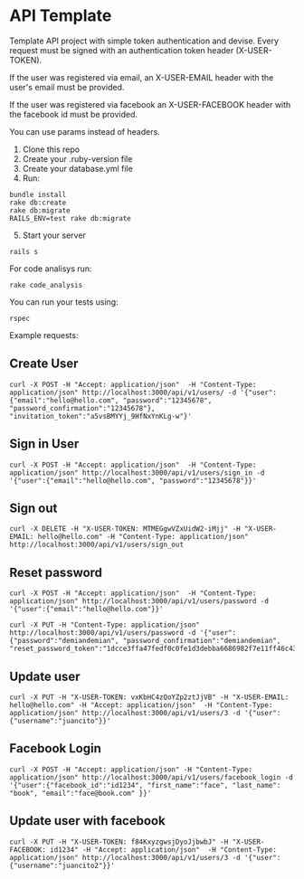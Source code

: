 API Template
==============

Template API project with simple token authentication and devise. Every request must be signed with an authentication token header (X-USER-TOKEN).

If the user was registered via email, an X-USER-EMAIL header with the user's email must be provided.

If the user was registered via facebook an X-USER-FACEBOOK header with the facebook id must be provided.

You can use params instead of headers.

1.  Clone this repo
2.  Create your .ruby-version file
3.  Create your database.yml file
4.  Run:

  ```
  bundle install
  rake db:create
  rake db:migrate
  RAILS_ENV=test rake db:migrate
  ```
5. Start your server

  ```
  rails s
  ```

For code analisys run:
```
rake code_analysis
```

You can run your tests using:
```
rspec
```


Example requests:

Create User
--------------
```
curl -X POST -H "Accept: application/json"  -H "Content-Type: application/json" http://localhost:3000/api/v1/users/ -d '{"user":{"email":"hello@hello.com", "password":"12345678", "password_confirmation":"12345678"}, "invitation_token":"a5vsBMYYj_9HfNxYnKLg-w"}'
```
Sign in User
--------------
```
curl -X POST -H "Accept: application/json"  -H "Content-Type: application/json" http://localhost:3000/api/v1/users/sign_in -d '{"user":{"email":"hello@hello.com", "password":"12345678"}}'
```
Sign out
--------------
```
curl -X DELETE -H "X-USER-TOKEN: MTMEGgwVZxUidW2-iMjj" -H "X-USER-EMAIL: hello@hello.com" -H "Content-Type: application/json" http://localhost:3000/api/v1/users/sign_out
```
Reset password
--------------
```
curl -X POST -H "Accept: application/json"  -H "Content-Type: application/json" http://localhost:3000/api/v1/users/password -d '{"user":{"email":"hello@hello.com"}}'
```
```
curl -X PUT -H "Content-Type: application/json" http://localhost:3000/api/v1/users/password -d '{"user":{"password":"demiandemian", "password_confirmation":"demiandemian", "reset_password_token":"1dcce3ffa47fedf0c0fe1d3debba6686982f7e11ff46c43fbcdabd5d7eabadaa"}}'
```
Update user
--------------
```
curl -X PUT -H "X-USER-TOKEN: vxKbHC4zQoYZp2ztJjVB" -H "X-USER-EMAIL: hello@hello.com" -H "Accept: application/json"  -H "Content-Type: application/json" http://localhost:3000/api/v1/users/3 -d '{"user":{"username":"juancito"}}'
```

Facebook Login
--------------
```
curl -X POST -H "Accept: application/json" -H "Content-Type: application/json" http://localhost:3000/api/v1/users/facebook_login -d '{"user":{"facebook_id":"id1234", "first_name":"face", "last_name": "book", "email":"face@book.com" }}'
```

Update user with facebook
--------------
```
curl -X PUT -H "X-USER-TOKEN: f84KxyzgwsjDyoJjbwbJ" -H "X-USER-FACEBOOK: id1234" -H "Accept: application/json"  -H "Content-Type: application/json" http://localhost:3000/api/v1/users/3 -d '{"user":{"username":"juancito2"}}'
```
